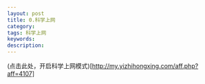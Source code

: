 ```yaml
---
layout: post
title: 0.科学上网
category: 
tags: 科学上网
keywords: 
description: 
---
```

(点击此处，开启科学上网模式)[http://my.yizhihongxing.com/aff.php?aff=4107]
